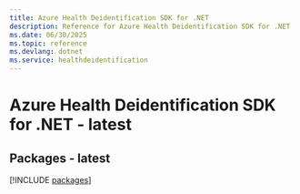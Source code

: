 ```yaml
---
title: Azure Health Deidentification SDK for .NET
description: Reference for Azure Health Deidentification SDK for .NET
ms.date: 06/30/2025
ms.topic: reference
ms.devlang: dotnet
ms.service: healthdeidentification
---
```

# Azure Health Deidentification SDK for .NET - latest
## Packages - latest
[!INCLUDE [packages](health-deidentification-index.md)]